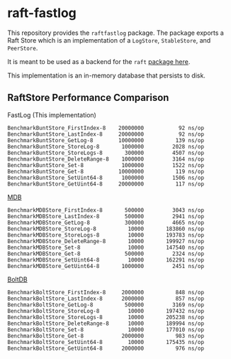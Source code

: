# raft-fastlog

This repository provides the `raftfastlog` package. 
The package exports a Raft Store which is an implementation of a
`LogStore`, `StableStore`, and `PeerStore`.

It is meant to be used as a backend for the `raft` 
[package here](https://github.com/hashicorp/raft).

This implementation is an in-memory database that persists to disk.

## RaftStore Performance Comparison

FastLog (This implementation)
```
BenchmarkBuntStore_FirstIndex-8    20000000           92 ns/op
BenchmarkBuntStore_LastIndex-8     20000000           92 ns/op
BenchmarkBuntStore_GetLog-8        10000000          139 ns/op
BenchmarkBuntStore_StoreLog-8       1000000         2028 ns/op
BenchmarkBuntStore_StoreLogs-8       300000         4507 ns/op
BenchmarkBuntStore_DeleteRange-8    1000000         3164 ns/op
BenchmarkBuntStore_Set-8            1000000         1522 ns/op
BenchmarkBuntStore_Get-8           10000000          119 ns/op
BenchmarkBuntStore_SetUint64-8      1000000         1506 ns/op
BenchmarkBuntStore_GetUint64-8     20000000          117 ns/op
```

[MDB](https://github.com/hashicorp/raft-mdb)
```
BenchmarkMDBStore_FirstIndex-8  	 500000	        3043 ns/op
BenchmarkMDBStore_LastIndex-8  	     500000	        2941 ns/op
BenchmarkMDBStore_GetLog-8     	     300000	        4665 ns/op
BenchmarkMDBStore_StoreLog-8   	      10000	      183860 ns/op
BenchmarkMDBStore_StoreLogs-8  	      10000	      193783 ns/op
BenchmarkMDBStore_DeleteRange-8	      10000	      199927 ns/op
BenchmarkMDBStore_Set-8        	      10000	      147540 ns/op
BenchmarkMDBStore_Get-8        	     500000	        2324 ns/op
BenchmarkMDBStore_SetUint64-8  	      10000	      162291 ns/op
BenchmarkMDBStore_GetUint64-8  	    1000000	        2451 ns/op
```

[BoltDB](https://github.com/hashicorp/raft-boltdb)
```
BenchmarkBoltStore_FirstIndex-8 	2000000 	     848 ns/op
BenchmarkBoltStore_LastIndex-8  	2000000	         857 ns/op
BenchmarkBoltStore_GetLog-8     	 500000	        3169 ns/op
BenchmarkBoltStore_StoreLog-8   	  10000	      197432 ns/op
BenchmarkBoltStore_StoreLogs-8  	  10000	      205238 ns/op
BenchmarkBoltStore_DeleteRange-8	  10000	      189994 ns/op
BenchmarkBoltStore_Set-8        	  10000	      177010 ns/op
BenchmarkBoltStore_Get-8        	2000000	         983 ns/op
BenchmarkBoltStore_SetUint64-8  	  10000	      175435 ns/op
BenchmarkBoltStore_GetUint64-8  	2000000	         976 ns/op
```
